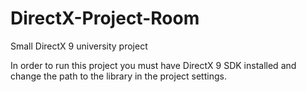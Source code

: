 # DirectX-Project-Room
Small DirectX 9 university project

In order to run this project you must have DirectX 9 SDK installed and change the path to the library in the project settings.
